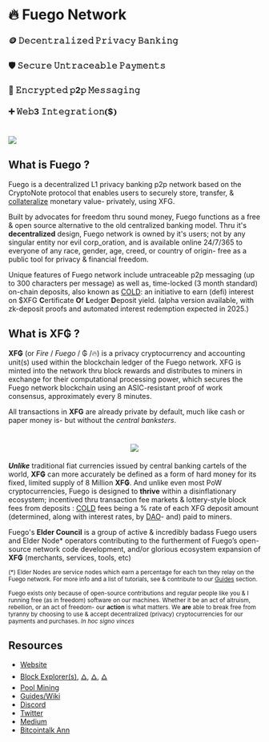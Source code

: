 # 🔥 Fuego Network

  ### 🪙 𝙳𝚎𝚌𝚎𝚗𝚝𝚛𝚊𝚕𝚒𝚣𝚎𝚍 𝙿𝚛𝚒𝚟𝚊𝚌𝚢 𝙱𝚊𝚗𝚔𝚒𝚗𝚐
  ### 🛡 𝚂𝚎𝚌𝚞𝚛𝚎 𝚄𝚗𝚝𝚛𝚊𝚌𝚎𝚊𝚋𝚕𝚎 𝙿𝚊𝚢𝚖𝚎𝚗𝚝𝚜
  ### 🔏 𝙴𝚗𝚌𝚛𝚢𝚙𝚝𝚎𝚍 𝚙2𝚙 𝙼𝚎𝚜𝚜𝚊𝚐𝚒𝚗𝚐
  ### ➕ 𝚆𝚎𝚋3 𝙸𝚗𝚝𝚎𝚐𝚛𝚊𝚝𝚒𝚘𝚗❨$❩

<h1 align="left"><img src="https://raw.githubusercontent.com/usexfg/fuego-data/master/images/slickxfg.gif"><img/></h1> 

## What is Fuego ?

Fuego is a decentralized L1 privacy banking p2p network based on the CryptoNote protocol that enables users to securely store, transfer, & [collateralize](https://github.com/usexfg/cold-dao) monetary value- privately, using XFG.

Built by advocates for freedom thru sound money, Fuego functions as a free & open source alternative to the old centralized banking model. Thru it's **decentralized** design, Fuego network is owned by it's users; not by any singular entity nor evil corp_oration, and is available online 24/7/365 to everyone of any race, gender, age, creed, or country of origin- free as a public tool for privacy & financial freedom.

Unique features of Fuego network include untraceable p2p messaging (up to 300 characters per message) as well as, time-locked (3 month standard) on-chain deposits, also known as  [COLD](https://github.com/usexfg/cold-dao): an initiative to earn (defi) interest on $XFG **C**ertificate **O**f **L**edger **D**eposit yield. (alpha version available, with zk-deposit proofs and automated interest redemption expected in 2025.)

## What is XF₲ ?

**XF₲** (or *Fire* / *Fuego* / ₲ /🔥) is a privacy cryptocurrency and accounting unit(s) used within the blockchain ledger of the Fuego network. XFG is minted into the network thru block rewards and distributes to miners in exchange for their computational processing power, which secures the Fuego network blockchain using an ASIC-resistant proof of work consensus, approximately every 8 minutes.

All transactions in **XFG** are already private by default, much like cash or paper money is- but without the *central banksters*.
<h1 align="center"><img src="https://raw.githubusercontent.com/usexfg/fuego-data/master/images/CryptoNote_blockchain_analysis_ambiguity-ezgif.com-optimize.gif"><img/></h1>

***Unlike*** traditional fiat currencies issued by central banking cartels of the world, **XF₲** can more accurately be defined as a form of hard money for its fixed, limited supply of 8 Million **XF₲**. And unlike even most PoW cryptocurrencies, Fuego is designed to **thrive** within a disinflationary ecosystem; incentived thru transaction fee markets & lottery-style block fees from deposits : [COLD](https://github.com/usexfg/cold-dao) fees being a % rate of each XFG deposit amount (determined, along with interest rates, by [DAO](https://github.com/usexfg/cold-dao)- and) paid to miners. 


Fuego's **Elder Council** is a group of active & incredibly badass Fuego users and Elder Node* operators contributing to the furtherment of Fuego’s open-source network code development, and/or glorious ecosystem expansion of **XF₲** (merchants, services, tools, etc)

<sup>(*) Elder Nodes are service nodes which earn a percentage for each txn they relay on the Fuego network. For more info and a list of tutorials, see & contribute to our [Guides](https://github.com/usexfg/Guides/wiki/) section.

<sup> Fuego exists only because of open-source contributions and regular people like you & I running free (as in freedom) software on our machines. Whether it be an act of altruism, rebellion, or an act of freedom- our **action** is what matters. We **are** able to break free from tyranny by choosing to use & accept decentralized (privacy) cryptocurrencies for our payments and purchases. *In hoc signo vinces*</sup></sup>

## Resources

-   [Website](https://usexfg.org)
-   [Block Explorer(s)](http://explorer.usexfg.org), [🜂](https://explore-xfg.loudmining.com), [🜂](http://radioactive.sytes.net:8000/index.html), [🜂](http://3.133.114.118/)
-   [Pool Mining](https://miningpoolstats.stream/fuego)
-   [Guides/Wiki](https://github.com/usexfg/guides)
-   [Discord](https://discord.gg/5UJcJJg)
-   [Twitter](https://twitter.com/useXFG)
-   [Medium](https://medium.com/@usexfg)
-   [Bitcointalk Ann](https://bitcointalk.org/index.php?topic=2712001)
                                      
